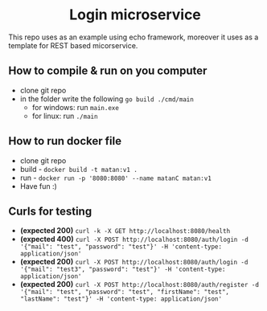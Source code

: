 <h1 align="center">Login microservice</h1>
This repo uses as an example using echo framework, 
moreover it uses as a template for REST based micorservice.


## How to compile & run on you computer
* clone git repo
* in the folder write the following `go build ./cmd/main`
    * for windows: run `main.exe`
    * for linux: run `./main`

## How to run docker file
* clone git repo
* build - `docker build -t matan:v1 .`
* run   - `docker run -p '8080:8080' --name matanC matan:v1`
* Have fun :)

## Curls for testing
* **(expected 200)** `curl -k -X GET http://localhost:8080/health`
* **(expected 400)** `curl -X POST http://localhost:8080/auth/login -d '{"mail": "test", "password": "test"}' -H 'content-type: application/json'`
* **(expected 200)** `curl -X POST http://localhost:8080/auth/login -d '{"mail": "test3", "password": "test"}' -H 'content-type: application/json'`
* **(expected 200)** `curl -X POST http://localhost:8080/auth/register -d '{"mail": "test", "password": "test", "firstName": "test", "lastName": "test"}' -H 'content-type: application/json'`

